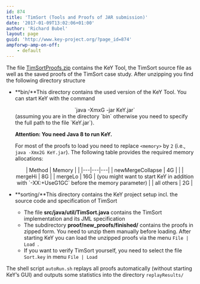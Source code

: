 ```yaml
---
id: 874
title: 'TimSort (Tools and Proofs of JAR submission)'
date: '2017-01-09T13:02:06+01:00'
author: 'Richard Bubel'
layout: page
guid: 'http://www.key-project.org/?page_id=874'
ampforwp-amp-on-off:
    - default
---
```


The file [TimSortProofs.zip](http://i12www.ira.uka.de/key/timsort/TimSortProofs.zip) contains the KeY Tool, the TimSort source file as well as the saved proofs of the TimSort case study. After unzipping you find the following directory structure

- **bin/**This directory contains the used version of the KeY Tool. You can start KeY with the command
    
    <center>`java -Xmx<memory>G -jar KeY.jar`</center>(assuming you are in the directory `bin` otherwise you need to specify the full path to the file `KeY.jar`).
    
    **Attention: You need Java 8 to run KeY.**
    
    For most of the proofs to load you need to replace `<memory>` by `2` (i.e., `java -Xmx2G KeY.jar`). The following table provides the required memory allocations:
    
    <center>| Method | Memory |  |
    |---|---|---|
    | newMergeCollapse | 4G |
    |
    | mergeHi | 8G |
    | mergeLo | 16G | (you might want to start KeY in addition with `-XX:+UseG1GC` before the memory parameter) |
    | all others | 2G |
    
    </center>
- **sorting/**This directory contains the KeY project setup incl. the source code and specification of TimSort
    - The file **src/java/util/TimSort.java** contains the TimSort implementation and its JML specification
    - The subdirectory **proof/new\_proofs/finished/** contains the proofs in zipped form. You need to unzip them manually before loading. After starting KeY you can load the unzipped proofs via the menu `File | Load `.
    - If you want to verify TimSort yourself, you need to select the file `Sort.key` in menu `File | Load`

The shell script `autoRun.sh` replays all proofs automatically (without starting KeY’s GUI) and outputs some statistics into the directory `replayResults/`